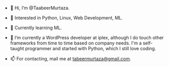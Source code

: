 - 👋 Hi, I’m @TaabeerMurtaza.
- 👀 Interested in Python, Linux, Web Development, ML.
- 🌱 Currently learning ML.
- 💞️ I’m currently a WordPress developer at iplex, although I do touch other frameworks from time to time based on company needs. I'm a self-taught programmer and started with Python, which I still love coding.

- 📫 For contacting, mail me at tabeermurtaza@gmail.com.

